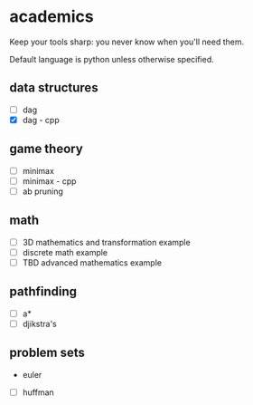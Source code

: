 # academics
Keep your tools sharp: you never know when you'll need them.

Default language is python unless otherwise specified.

## data structures
- [ ] dag
- [x] dag - cpp

## game theory
- [ ] minimax
- [ ] minimax - cpp 
- [ ] ab pruning

## math
- [ ] 3D mathematics and transformation example
- [ ] discrete math example
- [ ] TBD advanced mathematics example

## pathfinding
- [ ] a* 
- [ ] djikstra's

## problem sets
- euler
- [ ] huffman
